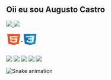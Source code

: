 ## Oii eu sou Augusto Castro
  <div>
  <a href="https://github.com/augustoacastro">
  <img height="180em" src="https://github-readme-stats.vercel.app/api?username=augustoacastro&show_icons=true&theme=chartreuse-dark&include_all_commits=true&count_private=true"/>
  <img height="180em" src="https://github-readme-stats.vercel.app/api/top-langs/?username=augustoacastro&layout=compact&langs_count=7&theme=chartreuse-dark"/>
  </div>
  
  <div style="display: inline_block"><br>
  
  <img align="center" alt="augusto-HTML" height="30" width="40" src="https://raw.githubusercontent.com/devicons/devicon/master/icons/html5/html5-original.svg">
  <img align="center" alt="augusto-CSS" height="30" width="40" src="https://raw.githubusercontent.com/devicons/devicon/master/icons/css3/css3-original.svg">
  
  </div>
  
##

  <div>  
    <a href="https://instagram.com/augustoacastro" target="_blank"><img src="https://img.shields.io/badge/-Instagram-%23E4405F?style=for-the-badge&logo=instagram&logoColor=white" target="_blank"></a>
    <a href="https://www.twitch.tv/augustocastroyt" target="_blank"><img src="https://img.shields.io/badge/Twitch-9146FF?style=for-the-badge&logo=twitch&logoColor=white"               target="_blank"></a>
    <a href="https://discord.gg/RE8qZRwf6U" target="_blank"><img src="https://img.shields.io/badge/Discord-7289DA?style=for-the-badge&logo=discord&logoColor=white" target="_blank"></a> 
    <a href="https://www.linkedin.com/in/rafaella-ballerini-45875016a" target="_blank"><img src="https://img.shields.io/badge/-LinkedIn-%230077B5?style=for-the-badge&logo=linkedin&logoColor=white" target="_blank"></a>
    <a href="https://www.linkedin.com/in/augustoacastro" target="_blank"><img src="https://img.shields.io/badge/Microsoft_Outlook-0078D4?style=for-the-badge&logo=microsoft-outlook&logoColor=white"></a>
    
  ![Snake animation](https://github.com/augustoacastro/github-contribution-grid-snake.svg)
 
  </div>
